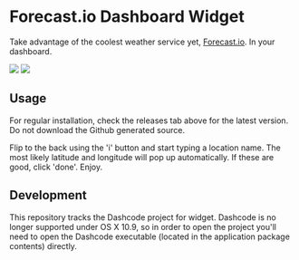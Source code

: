Forecast.io Dashboard Widget
============================

Take advantage of the coolest weather service yet, [Forecast.io](http://forecast.io). In your dashboard.

![](https://f.cloud.github.com/assets/924295/835623/7c9a34ee-f2df-11e2-9e23-c6c77fbea298.png)
![](https://f.cloud.github.com/assets/924295/2380966/8c6e610a-a8b6-11e3-858c-35f62bcd9b8f.png)

## Usage

For regular installation, check the releases tab above for the latest version. Do not download the Github generated source.

Flip to the back using the 'i' button and start typing a location name. The most likely latitude and longitude will pop up automatically. If these are good, click 'done'. Enjoy.

## Development

This repository tracks the Dashcode project for widget. Dashcode is no longer supported under OS X 10.9, so in order to open the project you'll need to open the Dashcode executable (located in the application package contents) directly.